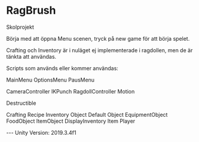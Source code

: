 # RagBrush
Skolprojekt

Börja med att öppna Menu scenen, tryck på new game för att börja spelet. 

Crafting och Inventory är i nuläget ej implementerade i ragdollen, men de är tänkta att användas. 

Scripts som används eller kommer användas:

MainMenu
OptionsMenu
PausMenu

CameraController
IKPunch
RagdollController
Motion

Destructible

Crafting
Recipe
Inventory Object
Default Object
EquipmentObject
FoodObject
ItemObject
DisplayInventory
Item
Player

--- Unity Version: 2019.3.4f1
